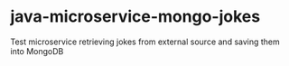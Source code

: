 # java-microservice-mongo-jokes
Test microservice retrieving jokes from external source and saving them into MongoDB
